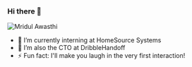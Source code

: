 ### Hi there 👋

<!--
**differentsyntax/differentsyntax** is a ✨ _special_ ✨ repository because its `README.md` (this file) appears on your GitHub profile.
-->
![Mridul Awasthi](/img/mridul.gif)

- 🔭 I’m currently interning at HomeSource Systems
- 🔭 I’m also the CTO at DribbleHandoff
- ⚡ Fun fact: I'll make you laugh in the very first interaction!
